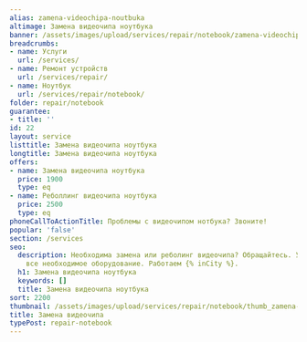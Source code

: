 ```yaml
---
alias: zamena-videochipa-noutbuka
altimage: Замена видеочипа ноутбука
banner: /assets/images/upload/services/repair/notebook/zamena-videochipa-noutbuka.jpg
breadcrumbs:
- name: Услуги
  url: /services/
- name: Ремонт устройств
  url: /services/repair/
- name: Ноутбук
  url: /services/repair/notebook/
folder: repair/notebook
guarantee:
- title: ''
id: 22
layout: service
listtitle: Замена видеочипа ноутбука
longtitle: Замена видеочипа ноутбука
offers:
- name: Замена видеочипа ноутбука
  price: 1900
  type: eq
- name: Реболлинг видеочипа ноутбука
  price: 2500
  type: eq
phoneCallToActionTitle: Проблемы с видеочипом нотбука? Звоните!
popular: 'false'
section: /services
seo:
  description: Необходима замена или реболинг видеочипа? Обращайтесь. У нас  есть
    все необходимое оборудование. Работаем {% inCity %}.
  h1: Замена видеочипа ноутбука
  keywords: []
  title: Замена видеочипа ноутбука
sort: 2200
thumbnail: /assets/images/upload/services/repair/notebook/thumb_zamena-videochipa-noutbuka.jpg
title: Замена видеочипа
typePost: repair-notebook
---
```

